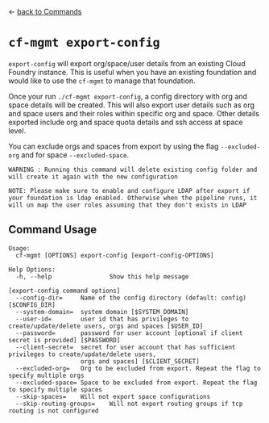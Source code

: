 &larr; [back to Commands](../README.md)

# `cf-mgmt export-config`

`export-config` will export org/space/user details from an existing Cloud Foundry instance. This is useful when you have an existing foundation and would like to use the `cf-mgmt` to manage that foundation.

Once your run `./cf-mgmt export-config`, a config directory with org and space details will be created. This will also export user details such as org and space users and their roles within specific org and space. Other details exported include org and space quota details and ssh access at space level.

You can exclude orgs and spaces from export by using the flag `--excluded-org` and for space `--excluded-space`.

```
WARNING : Running this command will delete existing config folder and will create it again with the new configuration
```

`NOTE: Please make sure to enable and configure LDAP after export if your foundation is ldap enabled. Otherwise when the pipeline runs, it will un map the user roles assuming that they don't exists in LDAP`

## Command Usage

```
Usage:
  cf-mgmt [OPTIONS] export-config [export-config-OPTIONS]

Help Options:
  -h, --help                Show this help message

[export-config command options]
  --config-dir=     Name of the config directory (default: config) [$CONFIG_DIR]
  --system-domain=  system domain [$SYSTEM_DOMAIN]
  --user-id=        user id that has privileges to create/update/delete users, orgs and spaces [$USER_ID]
  --password=       password for user account [optional if client secret is provided] [$PASSWORD]
  --client-secret=  secret for user account that has sufficient privileges to create/update/delete users,
                    orgs and spaces] [$CLIENT_SECRET]
  --excluded-org=   Org to be excluded from export. Repeat the flag to specify multiple orgs
  --excluded-space= Space to be excluded from export. Repeat the flag to specify multiple spaces
  --skip-spaces=    Will not export space configurations
  --skip-routing-groups=    Will not export routing groups if tcp routing is not configured
```
